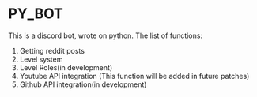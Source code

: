 # PY_BOT
This is a discord bot, wrote on python. The list of functions:

1. Getting reddit posts
2. Level system
3. Level Roles(in development)
4. Youtube API integration (This function will be added in future patches)
5. Github API integration(in development)
